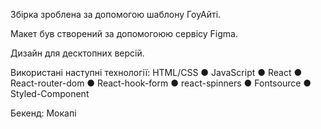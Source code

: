 Збірка зроблена за допомогою шаблону ГоуАйті.

Макет був створений за допомогоюю сервісу Figma.

Дизайн для десктопних версій.

Використані наступні технології:
HTML/CSS
● JavaScript
● React
● React-router-dom
● React-hook-form
● react-spinners
● Fontsource
● Styled-Component


Бекенд:
Мокапі